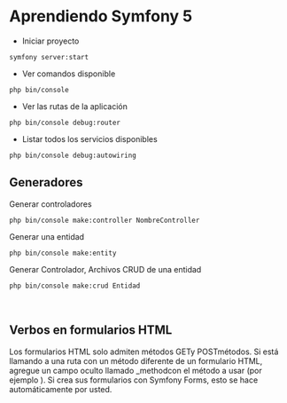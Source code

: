 # Aprendiendo Symfony 5


- Iniciar proyecto
```
symfony server:start
```

- Ver comandos disponible
```
php bin/console
```

- Ver las rutas de la aplicación
```
php bin/console debug:router
```

- Listar todos los servicios disponibles
```
php bin/console debug:autowiring
```


## Generadores
Generar controladores
```
php bin/console make:controller NombreController
```

Generar una entidad
```
php bin/console make:entity
```

Generar Controlador, Archivos CRUD de una entidad
```
php bin/console make:crud Entidad
```


<br />

## Verbos en formularios HTML
Los formularios HTML solo admiten métodos GETy POSTmétodos. Si está llamando a una ruta con un método diferente de un formulario HTML, agregue un campo oculto llamado _methodcon el método a usar (por ejemplo <input type="hidden" name="_method" value="PUT"/>). Si crea sus formularios con Symfony Forms, esto se hace automáticamente por usted.

